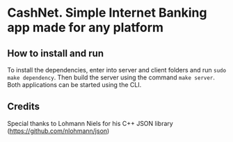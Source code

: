 # CashNet. Simple Internet Banking app made for any platform

## How to install and run
To install the dependencies, enter into server and client folders and run `sudo make dependency`.
Then build the server using the command `make server`.
Both applications can be started using the CLI.

## Credits
Special thanks to Lohmann Niels for his C++ JSON library (https://github.com/nlohmann/json)
